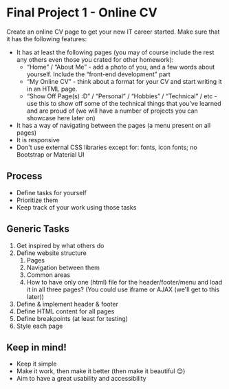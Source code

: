 # Final Project 1 - Online CV

Create an online CV page to get your new IT career started. Make sure that it has the following features:

- It has at least the following pages (you may of course include the rest any others even those you crated for other homework):
  - “Home” / “About Me” - add a photo of you, and a few words about yourself. Include the “front-end development” part
  - “My Online CV” - think about a format for your CV and start writing it in an HTML page.
  - “Show Off Page(s) :D” / “Personal” / “Hobbies” / “Technical” / etc - use this to show off some of the technical things that you’ve learned and are proud of (we will have a number of projects you can showcase here later on)
- It has a way of navigating between the pages (a menu present on all pages)
- It is responsive
- Don't use external CSS libraries except for: fonts, icon fonts; no Bootstrap or Material UI

## Process

- Define tasks for yourself
- Prioritize them
- Keep track of your work using those tasks

## Generic Tasks

1. Get inspired by what others do
2. Define website structure
   1. Pages
   2. Navigation between them
   3. Common areas
   4. How to have only one (html) file for the header/footer/menu and load it in all three pages? (You could use iframe or AJAX (we'll get to this later))
3. Define & implement header & footer
4. Define HTML content for all pages
5. Define breakpoints (at least for testing)
6. Style each page

## Keep in mind!

- Keep it simple
- Make it work, then make it better (then make it beautiful 😊)
- Aim to have a great usability and accessibility

